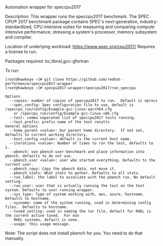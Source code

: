 Automation wrapper for speccpu2017

Description:
           This wrapper runs the speccpu2017 benchmark.
           The SPEC CPU® 2017 benchmark package contains SPEC's next-generation,
           industry-standardized, CPU intensive suites for measuring and comparing
           compute intensive performance, stressing a system's processor, memory
           subsystem and compiler.
  
Location of underlying workload: https://www.spec.org/cpu2017/  Requires a license to run.

Packages required: bc,libnsl,gcc-gfortran

To run:
```
[root@hawkeye ~]# git clone https://github.com/redhat-performance/speccpu2017-wrapper
[root@hawkeye ~]# specpu2017-wrapper/speccpu2017/run_speccpu
```


```
Options
  --copies: number of copies of speccpu2017 to run.  Default is nprocs
  --spec_config: Spec configuration file to use, default is /speccpu_run/config/Example-gcc-linux-aarch64.cfg
    or /speccpu_run/config/Example-gcc-linux-x86.cfg
  --test: comma separated list of speccpu2017 tests running.
  --test_prefix: prefix name of the test results
General options
  --home_parent <value>: Our parent home directory.  If not set, defaults to current working directory.
  --host_config <value>: default is the current host name.
  --iterations <value>: Number of times to run the test, defaults to 1.
  --pbench: use pbench-user-benchmark and place information into pbench, defaults to do not use.
  --pbench_user <value>: user who started everything. Defaults to the current user.
  --pbench_copy: Copy the pbench data, not move it.
  --pbench_stats: What stats to gather. Defaults to all stats.
  --run_label: the label to associate with the pbench run. No default setting.
  --run_user: user that is actually running the test on the test system. Defaults to user running wrapper.
  --sys_type: Type of system working with, aws, azure, hostname.  Defaults to hostname.
  --sysname: name of the system running, used in determining config files.  Defaults to hostname.
  --tuned_setting: used in naming the tar file, default for RHEL is the current active tuned.  For non
    RHEL systems, default is none.
  --usage: this usage message.
```

Note: The script does not install pbench for you.  You need to do that manually.
